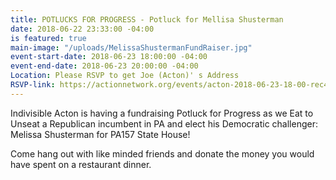 ```yaml
---
title: POTLUCKS FOR PROGRESS - Potluck for Mellisa Shusterman
date: 2018-06-22 23:33:00 -04:00
is featured: true
main-image: "/uploads/MelissaShustermanFundRaiser.jpg"
event-start-date: 2018-06-23 18:00:00 -04:00
event-end-date: 2018-06-23 20:00:00 -04:00
Location: Please RSVP to get Joe (Acton)' s Address
RSVP-link: https://actionnetwork.org/events/acton-2018-06-23-18-00-rec4z8zyyoqp1qoi7
---
```


Indivisible Acton is having a fundraising Potluck for Progress as we Eat to Unseat a Republican incumbent in PA and elect his Democratic challenger: Melissa Shusterman for PA157 State House!

Come hang out with like minded friends and donate the money you would have spent on a restaurant dinner.